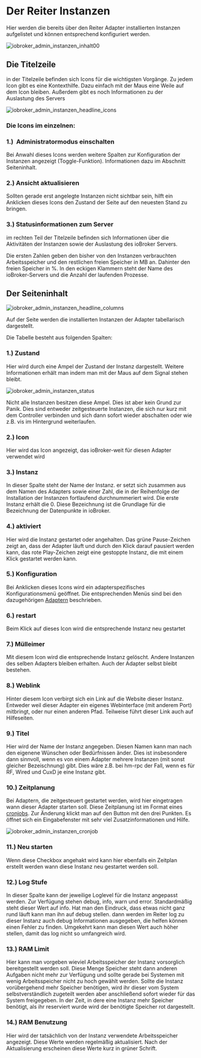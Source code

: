 # Der Reiter Instanzen

Hier werden die bereits über den Reiter Adapter installierten Instanzen aufgelistet und können entsprechend konfiguriert werden.

<span style="line-height: 1.5;"></span>

![iobroker_admin_instanzen_inhalt00](img/tab-instances_Inhalt00.jpg)

## Die Titelzeile

in der Titelzeile befinden sich Icons für die wichtigsten Vorgänge. Zu jedem Icon gibt es eine Kontexthilfe. 
Dazu einfach mit der Maus eine Weile auf dem Icon bleiben. Außerdem gibt es noch Informationen zu der Auslastung des Servers

![iobroker_admin_instanzen_headline_icons](img/tab-instances_Icons-e1476803621402.jpg)

### **Die Icons im einzelnen:**

### **1.)  Administratormodus einschalten**

Bei Anwahl dieses Icons werden weitere Spalten zur Konfiguration der Instanzen angezeigt (Toggle-Funktion). 
Informationen dazu im Abschnitt Seiteninhalt.

### **2.) Ansicht aktualisieren**

Sollten gerade erst angelegte Instanzen nicht sichtbar sein, hilft ein Anklicken dieses Icons den 
Zustand der Seite auf den neuesten Stand zu bringen.

### **3.) Statusinformationen zum Server**

im rechten Teil der Titelzeile befinden sich Informationen über die Aktivitäten der Instanzen sowie der Auslastung des ioBroker Servers.

Die ersten Zahlen geben den bisher von den Instanzen verbrauchten Arbeitsspeicher und den restlichen 
freien Speicher in MB an. Dahinter den freien Speicher in %. In den eckigen Klammern steht der Name des ioBroker-Servers und die Anzahl der laufenden Prozesse.

## Der Seiteninhalt

![iobroker_admin_instanzen_headline_columns](img/tab-instances_Headline_Columns.jpg)

Auf der Seite werden die installierten Instanzen der Adapter tabellarisch dargestellt.

Die Tabelle besteht aus folgenden Spalten:

### **1.) Zustand**

Hier wird durch eine Ampel der Zustand der Instanz dargestellt. Weitere Informationen erhält man indem man mit der Maus auf dem Signal stehen bleibt.

![iobroker_admin_instanzen_status](img/tab-instances_Instanzen_Status.jpg)

Nicht alle Instanzen besitzen diese Ampel. Dies ist aber kein Grund zur Panik. Dies sind entweder zeitgesteuerte Instanzen, 
die sich nur kurz mit dem Controller verbinden und sich dann sofort wieder abschalten oder wie z.B. vis im Hintergrund weiterlaufen.

### **2.) Icon**

Hier wird das Icon angezeigt, das ioBroker-weit für diesen Adapter verwendet wird

### **3.) Instanz**

In dieser Spalte steht der Name der Instanz. er setzt sich zusammen aus dem Namen des Adapters sowie einer Zahl,
die in der Reihenfolge der Installation der Instanzen fortlaufend durchnummeriert wird. Die erste Instanz erhält die 0. 
Diese Bezeichnung ist die Grundlage für die Bezeichnung der Datenpunkte in ioBroker.

### 4.) aktiviert

Hier wird die Instanz gestartet oder angehalten. Das grüne Pause-Zeichen zeigt an, dass der Adapter läuft und durch 
den Klick darauf pausiert werden kann, das rote Play-Zeichen zeigt eine gestoppte Instanz, die mit einem Klick gestartet werden kann.

### **5.) Konfiguration**

Bei Anklicken dieses Icons wird ein adapterspezifisches Konfigurationsmenü geöffnet. Die entsprechenden Menüs sind 
bei den dazugehörigen [Adaptern](http://www.iobroker.net/?page_id=2236&lang=de) beschrieben.

### **6.) restart**

Beim Klick auf dieses Icon wird die entsprechende Instanz neu gestartet

### **7.) Mülleimer**

Mit diesem Icon wird die entsprechende Instanz gelöscht. Andere Instanzen des selben Adapters bleiben erhalten. 
Auch der Adapter selbst bleibt bestehen.

### **8.) Weblink**

Hinter diesem Icon verbirgt sich ein Link auf die Website dieser Instanz. Entweder weil dieser Adapter ein 
eigenes Webinterface (mit anderem Port) mitbringt, oder nur einen anderen Pfad. Teilweise führt dieser Link auch auf Hilfeseiten.

### **9.) Titel**

Hier wird der Name der Instanz angegeben. Diesen Namen kann man nach den eigenene Wünschen oder Bedürfnissen 
änder. Dies ist insbesondere dann sinnvoll, wenn es von einem Adapter mehrere Instanzen (mit sonst gleicher Bezeischnung) 
gibt. Dies wäre z.B. bei hm-rpc der Fall, wenn es für RF, Wired und CuxD je eine Instanz gibt.

### **10.) Zeitplanung**

Bei Adaptern, die zeitgesteuert gestartet werden, wird hier eingetragen wann dieser Adapter starten soll. 
Diese Zeitplanung ist im Format eines [cronjobs](https://de.wikipedia.org/wiki/Cron#Beispiele). 
Zur Änderung klickt man auf den Button mit den drei Punkten. Es öffnet sich ein Eingabefenster mit sehr viel Zusatzinformationen und Hilfe.

![iobroker_admin_instanzen_cronjob](img/tab-instances_Cronjob.jpg)

### **11.) Neu starten**

Wenn diese Checkbox angehakt wird kann hier ebenfalls ein Zeitplan erstellt werden wann diese Instanz neu gestartet werden soll.

### **12.) Log Stufe**

In dieser Spalte kann der jeweilige Loglevel für die Instanz angepasst werden. Zur Verfügung stehen debug, 
info, warn und error. Standardmäßig steht dieser Wert auf info. Hat man den Eindruck, dass etwas nicht ganz 
rund läuft kann man ihn auf debug stellen. dann werden im Reiter log zu dieser Instanz auch debug Informationen 
ausgegeben, die helfen können einen Fehler zu finden. Umgekehrt kann man diesen Wert auch höher stellen, 
damit das log nicht so umfangreich wird.

### **13.) RAM Limit**

Hier kann man vorgeben wieviel Arbeitsspeicher der Instanz vorsorglich bereitgestellt werden soll. 
Diese Menge Speicher steht dann anderen Aufgaben nicht mehr zur Verfügung und sollte gerade bei Systemen mit wenig 
Arbeitsspeicher nicht zu hoch gewählt werden. Sollte die Instanz vorübergehend mehr Speicher benötigen, wird ihr dieser 
vom System selbstverständlich zugeteilt werden aber anschließend sofort wieder für das System freigegeben. In der Zeit, 
in dere eine Instanz mehr Speicher benötigt, als ihr reserviert wurde wird der benötigte Speicher rot dargestellt.

### 14.) RAM Benutzung

Hier wird der tatsächlich von der Instanz verwendete Arbeitsspeicher angezeigt. Diese Werte werden regelmäßig 
aktualisiert. Nach der Aktualisierung erscheinen diese Werte kurz in grüner Schrift.